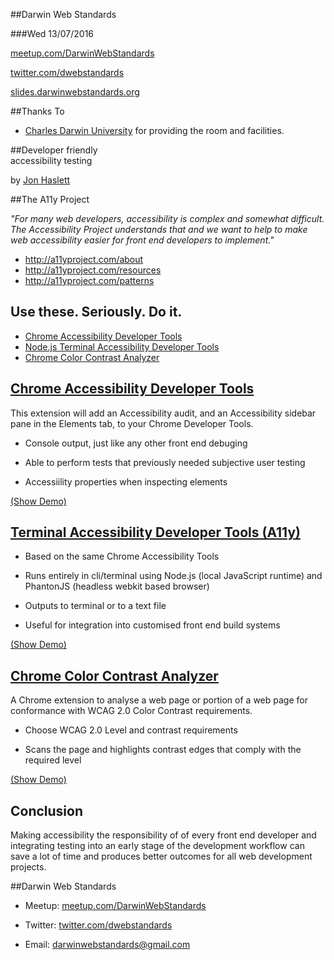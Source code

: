 ##Darwin Web Standards

###Wed 13/07/2016

[meetup.com/DarwinWebStandards](http://www.meetup.com/DarwinWebStandards/)

[twitter.com/dwebstandards](https://twitter.com/dwebstandards)

[slides.darwinwebstandards.org](http://slides.darwinwebstandards.org/)



##Thanks To

* [Charles Darwin University](http://cdu.edu.au/) for providing the room and facilities.



##Developer friendly <br/>accessibility testing

by [Jon Haslett](https://twitter.com/jonathanhaslett)


##The A11y Project

*"For many web developers, accessibility is complex and somewhat difficult. The Accessibility Project understands that and we want to help to make web accessibility easier for front end developers to implement."*

* http://a11yproject.com/about
* http://a11yproject.com/resources
* http://a11yproject.com/patterns


## Use these. Seriously. Do it.

* [Chrome Accessibility Developer Tools](https://chrome.google.com/webstore/detail/accessibility-developer-t/fpkknkljclfencbdbgkenhalefipecmb?hl=en)
* [Node.js Terminal Accessibility Developer Tools](https://github.com/addyosmani/a11y)
* [Chrome Color Contrast Analyzer](https://chrome.google.com/webstore/detail/color-contrast-analyzer/dagdlcijhfbmgkjokkjicnnfimlebcll/related)


## [Chrome Accessibility Developer Tools](https://chrome.google.com/webstore/detail/accessibility-developer-t/fpkknkljclfencbdbgkenhalefipecmb?hl=en)

This extension will add an Accessibility audit, and an Accessibility sidebar pane in the Elements tab, to your Chrome Developer Tools.

* Console output, just like any other front end debuging

* Able to perform tests that previously needed subjective user testing

* Accessiility properties when inspecting elements

[(Show Demo)](https://chrome.google.com/webstore/detail/accessibility-developer-t/fpkknkljclfencbdbgkenhalefipecmb?hl=en)


## [Terminal Accessibility Developer Tools (A11y)](https://github.com/addyosmani/a11y)

* Based on the same Chrome Accessibility Tools

* Runs entirely in cli/terminal using Node.js (local JavaScript runtime) and PhantonJS (headless webkit based browser)

* Outputs to terminal or to a text file

* Useful for integration into customised front end build systems

[(Show Demo)](https://github.com/addyosmani/a11y)


## [Chrome Color Contrast Analyzer](https://chrome.google.com/webstore/detail/color-contrast-analyzer/dagdlcijhfbmgkjokkjicnnfimlebcll/related)

A Chrome extension to analyse a web page or portion of a web page for conformance with WCAG 2.0 Color Contrast requirements.

* Choose WCAG 2.0 Level and contrast requirements

* Scans the page and highlights contrast edges that comply with the required level

[(Show Demo)](https://chrome.google.com/webstore/detail/color-contrast-analyzer/dagdlcijhfbmgkjokkjicnnfimlebcll/related)


## Conclusion

Making accessibility the responsibility of of every front end developer and integrating testing into an early stage of the development workflow can save a lot of time and produces better outcomes for all web development projects.



##Darwin Web Standards

* Meetup: [meetup.com/DarwinWebStandards](http://www.meetup.com/DarwinWebStandards/)

* Twitter: [twitter.com/dwebstandards](https://twitter.com/dwebstandards)

* Email: [darwinwebstandards@gmail.com](mailto:darwinwebstandards@gmail.com)